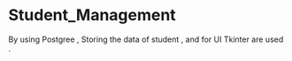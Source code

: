 # Student_Management
By using Postgree , Storing the data of student , and for UI Tkinter are used .

